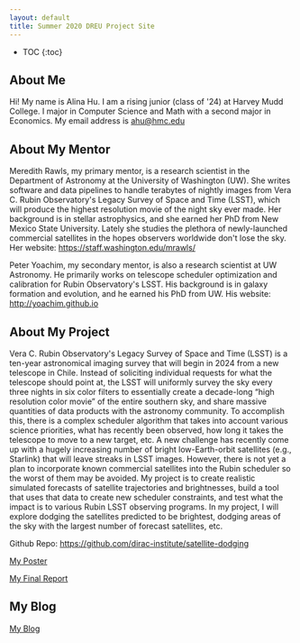 ```yaml
---
layout: default
title: Summer 2020 DREU Project Site
---
```


* TOC
{:toc}

## About Me

Hi! My name is Alina Hu. I am a rising junior (class of '24) at Harvey Mudd College. I major in Computer Science and Math with a second major in Economics.
My email address is ahu@hmc.edu

## About My Mentor

Meredith Rawls, my primary mentor, is a research scientist in the Department of Astronomy at the University of Washington (UW). She writes software and data pipelines to handle terabytes of nightly images from Vera C. Rubin Observatory's Legacy Survey of Space and Time (LSST), which will produce the highest resolution movie of the night sky ever made. Her background is in stellar astrophysics, and she earned her PhD from New Mexico State University. Lately she studies the plethora of newly-launched commercial satellites in the hopes observers worldwide don't lose the sky. Her website: https://staff.washington.edu/mrawls/

Peter Yoachim, my secondary mentor, is also a research scientist at UW Astronomy. He primarily works on telescope scheduler optimization and calibration for Rubin Observatory's LSST. His background is in galaxy formation and evolution, and he earned his PhD from UW. His website: http://yoachim.github.io

## About My Project
Vera C. Rubin Observatory's Legacy Survey of Space and Time (LSST) is a ten-year astronomical imaging survey that will begin in 2024 from a new telescope in Chile. Instead of soliciting individual requests for what the telescope should point at, the LSST will uniformly survey the sky every three nights in six color filters to essentially create a decade-long “high resolution color movie” of the entire southern sky, and share massive quantities of data products with the astronomy community. To accomplish this, there is a complex scheduler algorithm that takes into account various science priorities, what has recently been observed, how long it takes the telescope to move to a new target, etc. A new challenge has recently come up with a hugely increasing number of bright low-Earth-orbit satellites (e.g., Starlink) that will leave streaks in LSST images. However, there is not yet a plan to incorporate known commercial satellites into the Rubin scheduler so the worst of them may be avoided. My project is to create realistic simulated forecasts of satellite trajectories and brightnesses, build a tool that uses that data to create new scheduler constraints, and test what the impact is to various Rubin LSST observing programs. In my project, I will explore dodging the satellites predicted to be brightest, dodging areas of the sky with the largest number of forecast satellites, etc.

Github Repo: https://github.com/dirac-institute/satellite-dodging

[My Poster](files/poster.pdf)

[My Final Report](files/finalreport.pdf)

## My Blog

[My Blog](blog.html)
